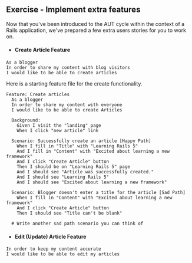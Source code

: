 ## Exercise - Implement extra features

Now that you've been introduced to the AUT cycle within the context of a Rails application, we've prepared a few extra users stories for you to work on.

* #### Create Article Feature

```
As a blogger
In order to share my content with blog visitors
I would like to be able to create articles
```

Here is a starting feature file for the create functionality.

```
Feature: Create articles
  As a blogger
  In order to share my content with everyone
  I would like to be able to create Articles

  Background:
    Given I visit the "landing" page
    When I click "new article" link

  Scenario: Successfully create an article [Happy Path]
    When I fill in "Title" with "Learning Rails 5"
    And I fill in "Content" with "Excited about learning a new framework"
    And I click "Create Article" button
    Then I should be on "Learning Rails 5" page
    And I should see "Article was successfully created."
    And I should see "Learning Rails 5"
    And I should see "Excited about learning a new framework"

  Scenario: Blogger doesn't enter a title for the article [Sad Path]
    When I fill in "Content" with "Excited about learning a new framework"
    And I click "Create Article" button
    Then I should see "Title can't be blank"

  # Write another sad path scenario you can think of
```

* #### Edit \(Update\) Article Feature

```
In order to keep my content accurate
I would like to be able to edit my articles
```





